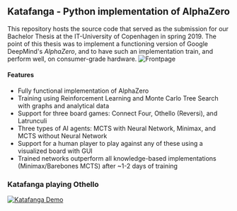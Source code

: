 ## Katafanga - Python implementation of AlphaZero
This repository hosts the source code that served as the submission for our Bachelor Thesis at the IT-University of Copenhagen
in spring 2019. The point of this thesis was to implement a functioning version of Google DeepMind's *AlphaZero*, and to
have such an implementation train, and perform well, on consumer-grade hardware.
![Frontpage](http://mhooge.com/katafanga.png)

#### Features
- Fully functional implementation of AlphaZero
- Training using Reinforcement Learning and Monte Carlo Tree Search with graphs and analytical data
- Support for three board games: Connect Four, Othello (Reversi), and Latrunculi
- Three types of AI agents: MCTS with Neural Network, Minimax, and MCTS without Neural Network
- Support for a human player to play against any of these using a visualized board with GUI
- Trained networks outperform all knowledge-based implementations (Minimax/Barebones MCTS) after ~1-2 days of training

### Katafanga playing Othello
[![Katafanga Demo](https://img.youtube.com/vi/BNDp_DNfXV8/maxresdefault.jpg)](https://www.youtube.com/watch?v=BNDp_DNfXV8)
